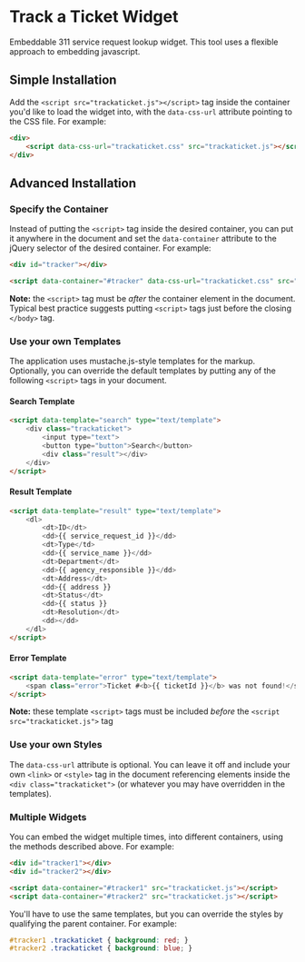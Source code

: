 # Track a Ticket Widget
Embeddable 311 service request lookup widget. This tool uses a flexible approach to embedding javascript.

## Simple Installation
Add the `<script src="trackaticket.js"></script>` tag inside the container you'd like to load the widget into, with the `data-css-url` attribute pointing to the CSS file. For example:
```html
<div>
    <script data-css-url="trackaticket.css" src="trackaticket.js"></script>
</div>
```

## Advanced Installation

### Specify the Container
Instead of putting the `<script>` tag inside the desired container, you can put it anywhere in the document and set the `data-container` attribute to the jQuery selector of the desired container. For example:
```html
<div id="tracker"></div>

<script data-container="#tracker" data-css-url="trackaticket.css" src="trackaticket.js"></script>
```
**Note:** the `<script>` tag must be *after* the container element in the document. Typical best practice suggests putting `<script>` tags just before the closing `</body>` tag.

### Use your own Templates
The application uses mustache.js-style templates for the markup. Optionally, you can override the default templates by putting any of the following `<script>` tags in your document.

#### Search Template
```html
<script data-template="search" type="text/template">
    <div class="trackaticket">
        <input type="text">
        <button type="button">Search</button>
        <div class="result"></div>
    </div>
</script>
```

#### Result Template
```html
<script data-template="result" type="text/template">
    <dl>
        <dt>ID</dt>
        <dd>{{ service_request_id }}</dd>
        <dt>Type</td>
        <dd>{{ service_name }}</dd>
        <dt>Department</dt>
        <dd>{{ agency_responsible }}</dd>
        <dt>Address</dt>
        <dd>{{ address }}
        <dt>Status</dt>
        <dd>{{ status }}
        <dt>Resolution</dt>
        <dd></dd>
    </dl>
</script>
```

#### Error Template
```html
<script data-template="error" type="text/template">
    <span class="error">Ticket #<b>{{ ticketId }}</b> was not found!</span>
</script>
```

**Note:** these template `<script>` tags must be included *before* the `<script src="trackaticket.js">` tag

### Use your own Styles
The `data-css-url` attribute is optional. You can leave it off and include your own `<link>` or `<style>` tag in the document referencing elements inside the `<div class="trackaticket">` (or whatever you may have overridden in the templates).

### Multiple Widgets
You can embed the widget multiple times, into different containers, using the methods described above. For example:
```html
<div id="tracker1"></div>
<div id="tracker2"></div>

<script data-container="#tracker1" src="trackaticket.js"></script>
<script data-container="#tracker2" src="trackaticket.js"></script>
```
You'll have to use the same templates, but you can override the styles by qualifying the parent container. For example:

```css
#tracker1 .trackaticket { background: red; }
#tracker2 .trackaticket { background: blue; }
```